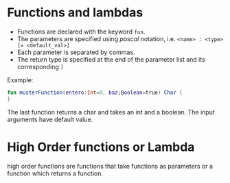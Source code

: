 # Functions and lambdas

- Functions are declared with the keyword `fun`.
- The parameters are specified using _pascal_ notation, i.e. `<name> : <type> [= <default_val>]`
- Each parameter is separated by commas. 
- The return type is specified at the end of the parameter list and its corresponding `)`

Example:
```kotlin
fun musterFunction(entero:Int=0, baz;Boolean=true) Char {
}
```

The last function returns a char and takes an int and a boolean.
The input arguments have default value.



# High Order functions or Lambda

high order functions are functions that take functions as parameters
or a function which returns a function.


